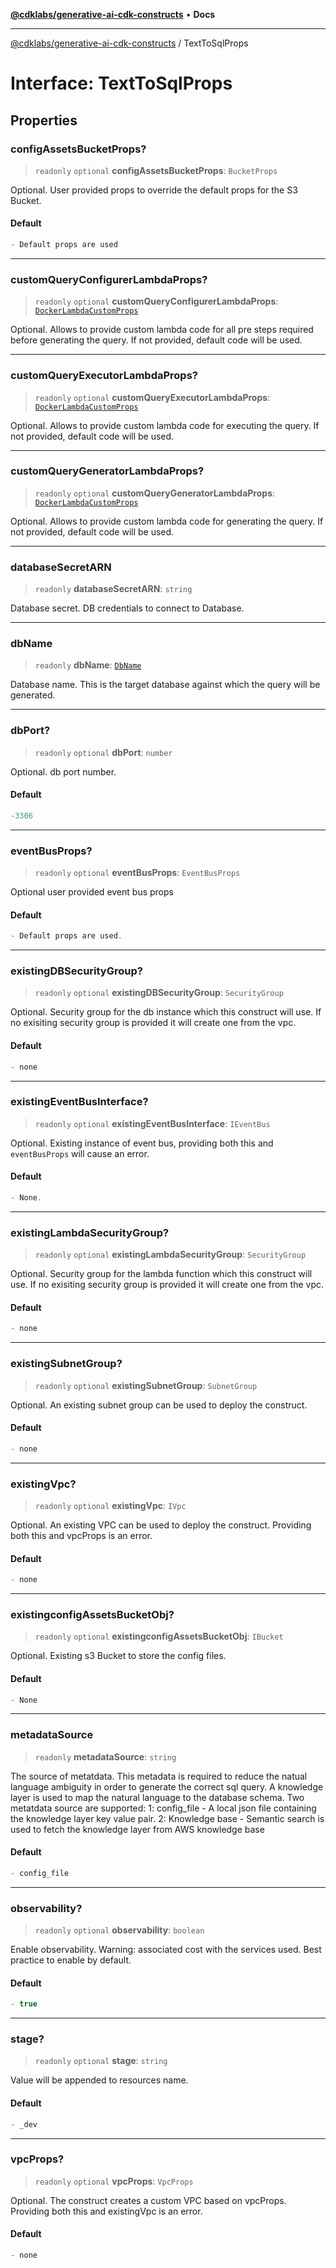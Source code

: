 [**@cdklabs/generative-ai-cdk-constructs**](../README.md) • **Docs**

***

[@cdklabs/generative-ai-cdk-constructs](../README.md) / TextToSqlProps

# Interface: TextToSqlProps

## Properties

### configAssetsBucketProps?

> `readonly` `optional` **configAssetsBucketProps**: `BucketProps`

Optional. User provided props to override the default props for the S3 Bucket.

#### Default

```ts
- Default props are used
```

***

### customQueryConfigurerLambdaProps?

> `readonly` `optional` **customQueryConfigurerLambdaProps**: [`DockerLambdaCustomProps`](DockerLambdaCustomProps.md)

Optional. Allows to provide custom lambda code for all pre steps required before generating the query.
If not provided, default code will be used.

***

### customQueryExecutorLambdaProps?

> `readonly` `optional` **customQueryExecutorLambdaProps**: [`DockerLambdaCustomProps`](DockerLambdaCustomProps.md)

Optional. Allows to provide custom lambda code for executing the query.
If not provided, default code will be used.

***

### customQueryGeneratorLambdaProps?

> `readonly` `optional` **customQueryGeneratorLambdaProps**: [`DockerLambdaCustomProps`](DockerLambdaCustomProps.md)

Optional. Allows to provide custom lambda code for generating the query.
If not provided, default code will be used.

***

### databaseSecretARN

> `readonly` **databaseSecretARN**: `string`

Database secret. DB credentials to connect to Database.

***

### dbName

> `readonly` **dbName**: [`DbName`](../enumerations/DbName.md)

Database name. This is the target database against which the query will be generated.

***

### dbPort?

> `readonly` `optional` **dbPort**: `number`

Optional. db port number.

#### Default

```ts
-3306
```

***

### eventBusProps?

> `readonly` `optional` **eventBusProps**: `EventBusProps`

Optional user provided event bus props

#### Default

```ts
- Default props are used.
```

***

### existingDBSecurityGroup?

> `readonly` `optional` **existingDBSecurityGroup**: `SecurityGroup`

Optional. Security group for the db instance which this construct will use.
If no exisiting security group is provided it will create one from the vpc.

#### Default

```ts
- none
```

***

### existingEventBusInterface?

> `readonly` `optional` **existingEventBusInterface**: `IEventBus`

Optional. Existing instance of event bus, providing both this and `eventBusProps` will cause an error.

#### Default

```ts
- None.
```

***

### existingLambdaSecurityGroup?

> `readonly` `optional` **existingLambdaSecurityGroup**: `SecurityGroup`

Optional. Security group for the lambda function which this construct will use.
If no exisiting security group is provided it will create one from the vpc.

#### Default

```ts
- none
```

***

### existingSubnetGroup?

> `readonly` `optional` **existingSubnetGroup**: `SubnetGroup`

Optional. An existing subnet group can be used to deploy the construct.

#### Default

```ts
- none
```

***

### existingVpc?

> `readonly` `optional` **existingVpc**: `IVpc`

Optional. An existing VPC can be used to deploy the construct.
Providing both this and vpcProps is an error.

#### Default

```ts
- none
```

***

### existingconfigAssetsBucketObj?

> `readonly` `optional` **existingconfigAssetsBucketObj**: `IBucket`

Optional. Existing s3 Bucket to store the config files.

#### Default

```ts
- None
```

***

### metadataSource

> `readonly` **metadataSource**: `string`

The source of metatdata. This metadata is required to reduce the natual language ambiguity
in order to generate the correct sql query. A knowledge layer is used to map the natural language
to the database schema.
Two metatdata source are supported:
1: config_file - A local json file containing the knowledge layer key value pair.
2: Knowledge base - Semantic search is used to fetch the knowledge layer from AWS knowledge base

#### Default

```ts
- config_file
```

***

### observability?

> `readonly` `optional` **observability**: `boolean`

Enable observability. Warning: associated cost with the services
used. Best practice to enable by default.

#### Default

```ts
- true
```

***

### stage?

> `readonly` `optional` **stage**: `string`

Value will be appended to resources name.

#### Default

```ts
- _dev
```

***

### vpcProps?

> `readonly` `optional` **vpcProps**: `VpcProps`

Optional. The construct creates a custom VPC based on vpcProps.
Providing both this and existingVpc is an error.

#### Default

```ts
- none
```
